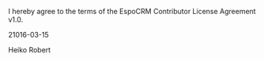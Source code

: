 I hereby agree to the terms of the EspoCRM Contributor License Agreement v1.0.

21016-03-15

Heiko Robert